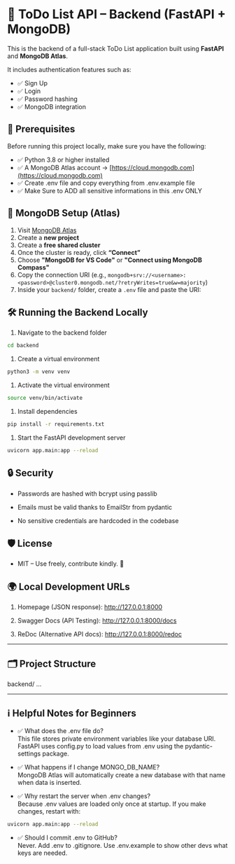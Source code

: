 # 🧠 ToDo List API – Backend (FastAPI + MongoDB)

This is the backend of a full-stack ToDo List application built using **FastAPI** and **MongoDB Atlas**.

It includes authentication features such as:
- ✅ Sign Up
- ✅ Login
- ✅ Password hashing
- ✅ MongoDB integration



## 🚀 Prerequisites

Before running this project locally, make sure you have the following:

- ✅ Python 3.8 or higher installed
- ✅ A MongoDB Atlas account → [https://cloud.mongodb.com](https://cloud.mongodb.com)
- ✅ Create .env file and copy everything from .env.example file 
- ✅ Make Sure to ADD all sensitive informations in this .env ONLY

## 🧩 MongoDB Setup (Atlas)

1. Visit [MongoDB Atlas](https://cloud.mongodb.com/)
2. Create a **new project**
3. Create a **free shared cluster**
4. Once the cluster is ready, click **“Connect”**
5. Choose **"MongoDB for VS Code"** or **"Connect using MongoDB Compass"**
6. Copy the connection URI (e.g., `mongodb+srv://<username>:<password>@cluster0.mongodb.net/?retryWrites=true&w=majority`)
7. Inside your `backend/` folder, create a `.env` file and paste the URI:



## 🛠️ Running the Backend Locally
1. Navigate to the backend folder
```bash 
cd backend
```

1. Create a virtual environment
```bash 
python3 -m venv venv
```

1. Activate the virtual environment
```bash 
source venv/bin/activate
```

1. Install dependencies
```bash 
pip install -r requirements.txt
```

1. Start the FastAPI development server
```bash 
uvicorn app.main:app --reload
```


## 🔒 Security
- Passwords are hashed with bcrypt using passlib

- Emails must be valid thanks to EmailStr from pydantic

- No sensitive credentials are hardcoded in the codebase


## 🛡 License
- MIT – Use freely, contribute kindly. 💙


## 🌍 Local Development URLs
1. Homepage (JSON response): http://127.0.0.1:8000

2. Swagger Docs (API Testing): http://127.0.0.1:8000/docs

3. ReDoc (Alternative API docs): http://127.0.0.1:8000/redoc


---
## 🗂️ Project Structure
backend/
...


---
## ℹ️ Helpful Notes for Beginners
- ✅ What does the .env file do?
<br> This file stores private environment variables like your database URI.
FastAPI uses config.py to load values from .env using the pydantic-settings package.

- ✅ What happens if I change MONGO_DB_NAME?
<br>MongoDB Atlas will automatically create a new database with that name when data is inserted.

- ✅ Why restart the server when .env changes?
<br>Because .env values are loaded only once at startup. If you make changes, restart with:

```bash 
uvicorn app.main:app --reload
```

- ✅ Should I commit .env to GitHub?
<br> Never. Add .env to .gitignore. Use .env.example to show other devs what keys are needed.
